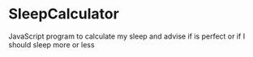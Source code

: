# SleepCalculator
JavaScript program to calculate my sleep and advise if is perfect or if I should sleep more or less
